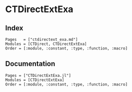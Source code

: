 # CTDirectExtExa

## Index

```@index
Pages   = ["ctdirectext_exa.md"]
Modules = [CTDirect, CTDirectExtExa]
Order = [:module, :constant, :type, :function, :macro]
```

## Documentation

```@autodocs
Pages = ["CTDirectExtExa.jl"]
Modules = [CTDirectExtExa]
Order = [:module, :constant, :type, :function, :macro]
```
